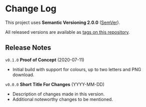 # Change Log

This project uses **Semantic Versioning 2.0.0** ([SemVer](https://semver.org/)).

All released versions are available as
[tags on this repository](https://github.com/webdivelement/projicon/tags).

## Release Notes

`v0.1.0` **Proof of Concept** (2020-07-11)

- Initial build with support for colours, up to two letters and PNG download.

`v0.0.0` **Short Title For Changes** (YYYY-MM-DD)

- Description of changes made in this version.
- Additional noteworthy changes to be mentioned.

